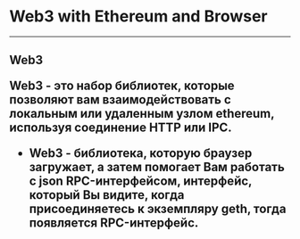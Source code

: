 # Web3 with Ethereum and Browser

<hr>

<h2> Web3 

Web3 - это набор библиотек, которые позволяют вам взаимодействовать с локальным или удаленным узлом ethereum, используя соединение HTTP или IPC.
* Web3 - библиотека, которую браузер загружает, а затем помогает Вам работать с json RPC-интерфейсом, интерфейс, который Вы видите, когда присоединяетесь к экземпляру geth, тогда появляется RPC-интерфейс.